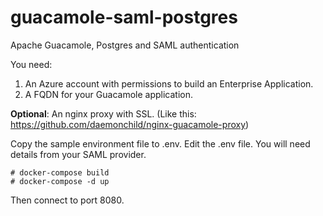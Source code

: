 # guacamole-saml-postgres
Apache Guacamole, Postgres and SAML authentication

You need:

1) An Azure account with permissions to build an Enterprise Application.
2) A FQDN for your Guacamole application.

**Optional**: An nginx proxy with SSL. (Like this: https://github.com/daemonchild/nginx-guacamole-proxy)

Copy the sample environment file to .env.
Edit the .env file. You will need details from your SAML provider.


``` 
# docker-compose build
# docker-compose -d up
```

Then connect to port 8080.
